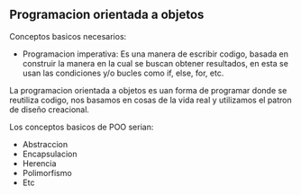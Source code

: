 ## Programacion orientada a objetos

Conceptos basicos necesarios:

- Programacion imperativa: Es una manera de escribir codigo, basada en construir la manera en la cual se buscan obtener resultados, en esta se usan las condiciones y/o bucles como if, else, for, etc.

La programacion orientada a objetos es uan forma de programar donde se reutiliza codigo, nos basamos en cosas de la vida real y utilizamos el patron de diseño creacional.

Los conceptos basicos de POO serian:

- Abstraccion
- Encapsulacion
- Herencia
- Polimorfismo
- Etc